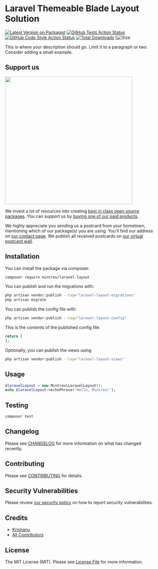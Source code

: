 # Laravel Themeable Blade Layout Solution

[![Latest Version on Packagist](https://img.shields.io/packagist/v/mintreu/laravel-layout.svg?style=flat-square)](https://packagist.org/packages/mintreu/laravel-layout)
[![GitHub Tests Action Status](https://img.shields.io/github/workflow/status/mintreu/laravel-layout/run-tests?label=tests)](https://github.com/mintreu/laravel-layout/actions?query=workflow%3Arun-tests+branch%3Amain)
[![GitHub Code Style Action Status](https://img.shields.io/github/workflow/status/mintreu/laravel-layout/Fix%20PHP%20code%20style%20issues?label=code%20style)](https://github.com/mintreu/laravel-layout/actions?query=workflow%3A"Fix+PHP+code+style+issues"+branch%3Amain)
[![Total Downloads](https://img.shields.io/packagist/dt/mintreu/laravel-layout.svg?style=flat-square)](https://packagist.org/packages/mintreu/laravel-layout)
[![Size](https://img.shields.io/github/repo-size/mintreu/laravel-layout)


This is where your description should go. Limit it to a paragraph or two. Consider adding a small example.

## Support us

[<img src="https://github-ads.s3.eu-central-1.amazonaws.com/laravel-layout.jpg?t=1" width="419px" />](https://mintreu.com/github-ad-click/laravel-layout)

We invest a lot of resources into creating [best in class open source packages](https://mintreu.com/open-source). You can support us by [buying one of our paid products](https://mintreu.com/open-source/support-us).

We highly appreciate you sending us a postcard from your hometown, mentioning which of our package(s) you are using. You'll find our address on [our contact page](https://mintreu.com/about-us). We publish all received postcards on [our virtual postcard wall](https://mintreu.com/open-source/postcards).

## Installation

You can install the package via composer:

```bash
composer require mintreu/laravel-layout
```

You can publish and run the migrations with:

```bash
php artisan vendor:publish --tag="laravel-layout-migrations"
php artisan migrate
```

You can publish the config file with:

```bash
php artisan vendor:publish --tag="laravel-layout-config"
```

This is the contents of the published config file:

```php
return [
];
```

Optionally, you can publish the views using

```bash
php artisan vendor:publish --tag="laravel-layout-views"
```

## Usage

```php
$laravelLayout = new Mintreu\LaravelLayout();
echo $laravelLayout->echoPhrase('Hello, Mintreu!');
```

## Testing

```bash
composer test
```

## Changelog

Please see [CHANGELOG](CHANGELOG.md) for more information on what has changed recently.

## Contributing

Please see [CONTRIBUTING](CONTRIBUTING.md) for details.

## Security Vulnerabilities

Please review [our security policy](../../security/policy) on how to report security vulnerabilities.

## Credits

- [Krishanu](https://github.com/krishzzi)
- [All Contributors](../../contributors)

## License

The MIT License (MIT). Please see [License File](LICENSE.md) for more information.
